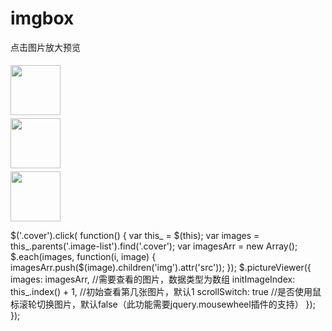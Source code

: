 # imgbox
点击图片放大预览

<div class='image-list'>
  <div class='cover'><img  style='width:80px;height: 80px;display: inline-block;margin:5px 5px 0 0' src=''></div>
  <div class='cover'><img  style='width:80px;height: 80px;display: inline-block;margin:5px 5px 0 0' src=''></div>
  <div class='cover'><img  style='width:80px;height: 80px;display: inline-block;margin:5px 5px 0 0' src=''></div>
</div>

$('.cover').click( function() {
                var this_ = $(this);
                var images = this_.parents('.image-list').find('.cover');
                var imagesArr = new Array();
                $.each(images, function(i, image) {
                    imagesArr.push($(image).children('img').attr('src'));
                });
                $.pictureViewer({
                    images: imagesArr, //需要查看的图片，数据类型为数组
                    initImageIndex: this_.index() + 1, //初始查看第几张图片，默认1
                    scrollSwitch: true //是否使用鼠标滚轮切换图片，默认false（此功能需要jquery.mousewheel插件的支持）
                });
            });
